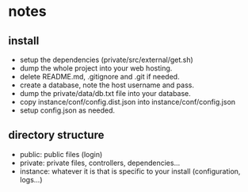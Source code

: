 # notes

## install

- setup the dependencies (private/src/external/get.sh)
- dump the whole project into your web hosting.
- delete README.md, .gitignore and .git if needed.
- create a database, note the host username and pass.
- dump the private/data/db.txt file into your database.
- copy instance/conf/config.dist.json into instance/conf/config.json
- setup config.json as needed.

## directory structure

- public: public files (login)
- private: private files, controllers, dependencies...
- instance: whatever it is that is specific to your install (configuration, logs...)
